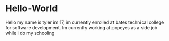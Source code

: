 # Hello-World
Hello my name is tyler im 17, im currently enrolled at bates technical college for software development. Im currently working at popeyes as a side job while i do my schooling
